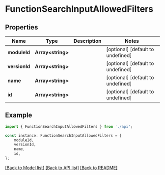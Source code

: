 # FunctionSearchInputAllowedFilters


## Properties

Name | Type | Description | Notes
------------ | ------------- | ------------- | -------------
**moduleId** | **Array&lt;string&gt;** |  | [optional] [default to undefined]
**versionId** | **Array&lt;string&gt;** |  | [optional] [default to undefined]
**name** | **Array&lt;string&gt;** |  | [optional] [default to undefined]
**id** | **Array&lt;string&gt;** |  | [optional] [default to undefined]

## Example

```typescript
import { FunctionSearchInputAllowedFilters } from './api';

const instance: FunctionSearchInputAllowedFilters = {
    moduleId,
    versionId,
    name,
    id,
};
```

[[Back to Model list]](../README.md#documentation-for-models) [[Back to API list]](../README.md#documentation-for-api-endpoints) [[Back to README]](../README.md)
